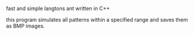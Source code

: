fast and simple langtons ant written in C++

this program simulates all patterns within a specified range and saves them as BMP images.
